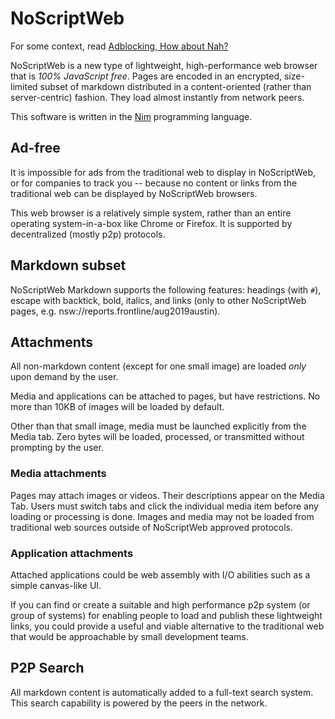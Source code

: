# NoScriptWeb

For some context, read  [Adblocking, How about Nah?](https://www.eff.org/deeplinks/2019/07/adblocking-how-about-nah)

NoScriptWeb is a new type of lightweight, high-performance web browser that is *100% JavaScript free*. Pages are encoded in an encrypted, size-limited subset of markdown distributed in a content-oriented (rather than server-centric) fashion. They load almost instantly from network peers.

This software is written in the [Nim](https://nim-lang.org) programming language.

## Ad-free

It is impossible for ads from the traditional web to display in NoScriptWeb, or for companies to track you -- because no content or links from the traditional web can be displayed by NoScriptWeb browsers.

This web browser is a relatively simple system, rather than an entire operating system-in-a-box like Chrome or Firefox. It is supported by decentralized (mostly p2p) protocols.
 
 ## Markdown subset
 
NoScriptWeb Markdown supports the following features: headings (with `#`), escape with backtick, bold, italics, and links (only to other NoScriptWeb pages, e.g. nsw://reports.frontline/aug2019austin).
 
 ## Attachments
 
All non-markdown content (except for one small image) are loaded *only* upon demand by the user.
 
Media and applications can be attached to pages, but have restrictions.  No more than 10KB of images will be loaded by default.

Other than that small image, media must be launched explicitly from the Media tab.  Zero bytes will be loaded, processed, or transmitted without prompting by the user.

### Media attachments

Pages may attach images or videos.  Their descriptions appear on the Media Tab.  Users must switch tabs and click the individual media item before any loading or processing is done.  Images and media may not be loaded from traditional web sources outside of NoScriptWeb approved protocols.

### Application attachments


Attached applications could be web assembly with I/O abilities such as a simple canvas-like UI.

If you can find or create a suitable and high performance p2p system (or group of systems) for enabling people to load and publish these lightweight links, you could provide a useful and viable alternative to the traditional web that would be approachable by small development teams.

## P2P Search

All markdown content is automatically added to a full-text search system.  This search capability is powered by the peers in the network.
